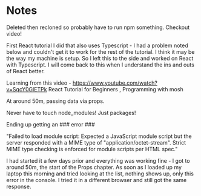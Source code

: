 # Notes

Deleted then recloned so probably have to run npm something. Checkout video!

First React tutorial I did that also uses Typescript - I had a problem noted below and couldn't get it to work for the rest of the tutorial. I think it may be the way my machine is setup. So I left this to the side and worked on React with Typescript. I will come back to this when I understand the ins and outs of React better.

Learning from this video - https://www.youtube.com/watch?v=SqcY0GlETPk React Tutorial for Beginners , Programming with mosh

At around 50m, passing data via props.

Never have to touch node_modules! Just packages!

Ending up getting an ### error ###

"Failed to load module script: Expected a JavaScript module script but the server responded with a MIME type of "application/octet-stream". Strict MIME type checking is enforced for module scripts per HTML spec."

I had started it a few days prior and everything was working fine - I got to around 50m, the start of the Props chapter. As soon as I loaded up my laptop this morning and tried looking at the list, nothing shows up, only this error in the console. I tried it in a different browser and still got the same response.
